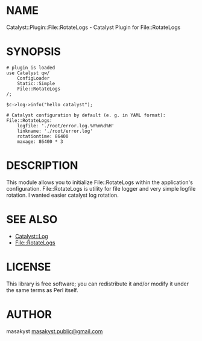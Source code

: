 # NAME

Catalyst::Plugin::File::RotateLogs - Catalyst Plugin for File::RotateLogs

# SYNOPSIS

    # plugin is loaded
    use Catalyst qw/ 
        ConfigLoader
        Static::Simple
        File::RotateLogs
    /;

    $c->log->info("hello catalyst"); 

    # Catalyst configuration by default (e. g. in YAML format):
    File::RotateLogs:
        logfile: './root/error.log.%Y%m%d%H' 
        linkname: './root/error.log'
        rotationtime: 86400
        maxage: 86400 * 3  

# DESCRIPTION

This module allows you to initialize File::RotateLogs within the application's configuration. File::RotateLogs is utility for file logger and very simple logfile rotation. I wanted easier catalyst log rotation.

# SEE ALSO

- [Catalyst::Log](https://metacpan.org/pod/Catalyst::Log)
- [File::RotateLogs](https://metacpan.org/pod/File::RotateLogs)

# LICENSE

This library is free software; you can redistribute it and/or modify
it under the same terms as Perl itself.

# AUTHOR

masakyst <masakyst.public@gmail.com>
